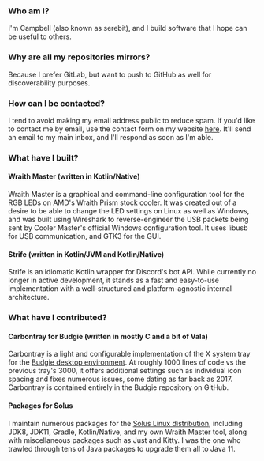 ### Who am I?

I'm Campbell (also known as serebit), and I build software that I hope can be useful to others.

### Why are all my repositories mirrors?

Because I prefer GitLab, but want to push to GitHub as well for discoverability purposes.

### How can I be contacted?

I tend to avoid making my email address public to reduce spam. If you'd like to contact me by email, use the contact form on my website [here](https://serebit.com/contact/). It'll send an email to my main inbox, and I'll respond as soon as I'm able.

### What have I built?

#### Wraith Master (written in Kotlin/Native)

Wraith Master is a graphical and command-line configuration tool for the RGB LEDs on AMD's Wraith Prism stock cooler. It was created out of a desire to be able to change the LED settings on Linux as well as Windows, and was built using Wireshark to reverse-engineer the USB packets being sent by Cooler Master's official Windows configuration tool. It uses libusb for USB communication, and GTK3 for the GUI.

#### Strife (written in Kotlin/JVM and Kotlin/Native)

Strife is an idiomatic Kotlin wrapper for Discord's bot API. While currently no longer in active development, it stands as a fast and easy-to-use implementation with a well-structured and platform-agnostic internal architecture.

### What have I contributed?

#### Carbontray for Budgie (written in mostly C and a bit of Vala)

Carbontray is a light and configurable implementation of the X system tray for the [Budgie desktop environment](https://github.com/solus-project/budgie-desktop). At roughly 1000 lines of code vs the previous tray's 3000, it offers additional settings such as individual icon spacing and fixes numerous issues, some dating as far back as 2017. Carbontray is contained entirely in the Budgie repository on GitHub.

#### Packages for Solus

I maintain numerous packages for the [Solus Linux distribution](https://getsol.us), including JDK8, JDK11, Gradle, Kotlin/Native, and my own Wraith Master tool, along with miscellaneous packages such as Just and Kitty. I was the one who trawled through tens of Java packages to upgrade them all to Java 11.
